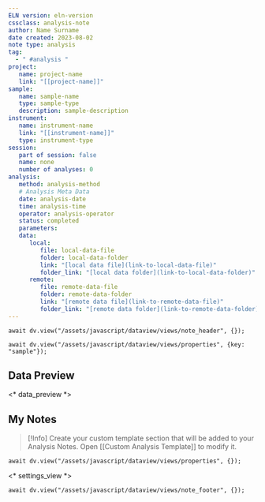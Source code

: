 ```yaml
---
ELN version: eln-version
cssclass: analysis-note
author: Name Surname
date created: 2023-08-02
note type: analysis
tag:
  - " #analysis "
project:
   name: project-name
   link: "[[project-name]]"
sample:
   name: sample-name
   type: sample-type
   description: sample-description
instrument:
   name: instrument-name
   link: "[[instrument-name]]"
   type: instrument-type
session:
   part of session: false
   name: none
   number of analyses: 0
analysis:
   method: analysis-method
   # Analysis Meta Data
   date: analysis-date
   time: analysis-time
   operator: analysis-operator
   status: completed
   parameters: 
   data:
      local:
         file: local-data-file
         folder: local-data-folder
         link: "[local data file](link-to-local-data-file)"
         folder_link: "[local data folder](link-to-local-data-folder)"
      remote:
         file: remote-data-file
         folder: remote-data-folder
         link: "[remote data file](link-to-remote-data-file)"
         folder_link: "[remote data folder](link-to-remote-data-folder)"
---
```


```dataviewjs
await dv.view("/assets/javascript/dataview/views/note_header", {});
```

```dataviewjs
await dv.view("/assets/javascript/dataview/views/properties", {key: "sample"});
```

## Data Preview

<* data_preview *>

## My Notes

> [!Info] Create your custom template section that will be added to your Analysis Notes.
> Open [[Custom Analysis Template]] to modify it.


```dataviewjs
await dv.view("/assets/javascript/dataview/views/properties", {});
```

<* settings_view *>

```dataviewjs
await dv.view("/assets/javascript/dataview/views/note_footer", {});
```
